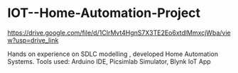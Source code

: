 # IOT--Home-Automation-Project
https://drive.google.com/file/d/1CIrMvt4HgnS7X3TE2Eo6xtdlMmxcjWba/view?usp=drive_link

Hands on experience on SDLC modelling , developed Home Automation Systems.
Tools used: Arduino IDE, Picsimlab Simulator, Blynk IoT App
